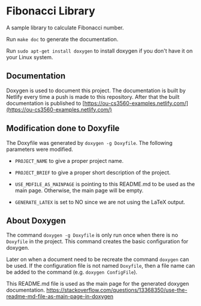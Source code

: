 # Fibonacci Library

A sample library to calculate Fibonacci number.

Run `make doc` to generate the documentation.

Run `sudo apt-get install doxygen` to install doxygen if you don't have it on your Linux system.

## Documentation

Doxygen is used to document this project. The documentation is built by Netlify every time a push is made to this repository.
After that the built documentation is published to [https://ou-cs3560-examples.netlify.com/](https://ou-cs3560-examples.netlify.com/)

## Modification done to Doxyfile

The Doxyfile was generated by `doxygen -g Doxyfile`. The following parameters were modified.

- `PROJECT_NAME` to give a proper project name.

- `PROJECT_BRIEF` to give a proper short description of the project.

- `USE_MDFILE_AS_MAINPAGE` is pointing to this README.md to be used as the main page. Otherwise, the main page will be empty.

- `GENERATE_LATEX` is set to NO since we are not using the LaTeX output.


## About Doxygen

The command `doxygen -g Doxyfile` is only run once when there is no `Doxyfile` in the project. This command
creates the basic configuration for doxygen.

Later on when a document need to be recreate the command `doxygen` can be used. If the configuration file is
not named `Doxyfile`, then a file name can be added to the command (e.g. `doxygen ConfigFile`).

This README.md file is used as the main page for the generated doxygen documentation. 
https://stackoverflow.com/questions/13368350/use-the-readme-md-file-as-main-page-in-doxygen
